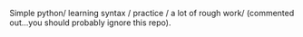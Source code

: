 Simple python/ learning syntax / practice / a lot of rough work/ (commented out...you should probably ignore this repo).
